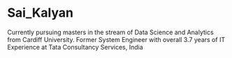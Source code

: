# Sai_Kalyan

Currently pursuing masters in the stream of Data Science and Analytics from Cardiff University. Former System Engineer with overall 3.7 years of IT Experience at Tata Consultancy Services, India
